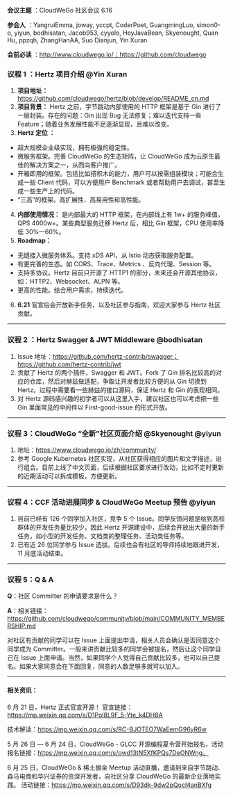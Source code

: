 **会议主题** ：CloudWeGo 社区会议 6.16

**参会人** ：YangruiEmma, joway, yccpt, CoderPoet, GuangmingLuo, simon0-o, yiyun, bodhisatan, Jacob953, cyyolo, HeyJavaBean, Skyenought, Quan Hu, ppzqh, ZhangHanAA, Suo Dianjun, Yin Xuran

**会前必读** ：http://www.cloudwego.io/；https://github.com/cloudwego

### 议程 1 ：Hertz 项目介绍 @Yin Xuran

1. **项目地址：** https://github.com/cloudwego/hertz/blob/develop/README_cn.md
2. **项目背景：** Hertz 之前，字节跳动内部使用的 HTTP 框架是基于 Gin 进行了一层封装。存在的问题：Gin 出现 Bug 无法修复；难以迭代支持一些 Feature；随着业务发展性能不足逐渐显现，且难以改变。
3. **Hertz 定位 ：**

* 超大规模企业级实现，拥有极强的稳定性。
* 微服务框架。完善 CloudWeGo 的生态矩阵，让 CloudWeGo 成为云原生最佳的解决方案之一，从而向客户推广。
* 开箱即用的框架。包括比如搭积木的能力，用户可以按需组装模块；可能会生成一些 Client 代码，可以方便用户 Benchmark 或者帮助用户去调试，甚至生成一些生产上的代码。
* “三高”的框架。高扩展性、高易用性和高性能。

4. **内部使用情况：** 是内部最大的 HTTP 框架，在内部线上有 1w+ 的服务峰值，QPS 4000w+。某些典型服务迁移 Hertz 后，相比 Gin 框架，CPU 使用率降低 30%—60%。
5. **Roadmap：**

* 无缝接入微服务体系。支持 xDS API，从 Istio 动态获取服务配置。
* 有更完善的生态。如 CORS、Trace、Metrics 、反向代理、Session 等。
* 支持多协议。Hertz 目前只开源了 HTTP1 的部分，未来还会开源其他协议，如：HTTP2、Websocket、ALPN 等。
* 更高的性能。结合用户需求，持续迭代。

6. **6.21** 官宣后会开放新手任务，以及社区参与指南，欢迎大家参与 Hertz 社区贡献。

---

### 议程 2 ：Hertz Swagger & JWT Middleware @bodhisatan

1. Issue 地址：https://github.com/hertz-contrib/swagger；https://github.com/hertz-contrib/jwt
2. 贡献了 Hertz 的两个插件，Swagger 和 JWT。Fork 了 Gin 排名比较高的对应的仓库，然后对赫兹做适配，争取让开发者比较方便的从 Gin 切换到 Hertz。过程中需要看一些赫兹的接口源码，保证 Hertz 和 Gin 的表现相同。
3. 对 Hertz 源码感兴趣的初学者可以从这里入手，建议社区也可以考虑把一些 Gin 里面常见的中间件以  First-good-issue 的形式开放。

---

### 议程 3：CloudWeGo “全新”社区页面介绍 @Skyenought @yiyun

1. 地址：https://www.cloudwego.io/zh/community/
2. 参考 Google Kubernetes 社区实现，从社区获得相应的图片和文字描述，进行组合。目前上线了中文页面，后续根据社区要求进行改动，比如不定时更新的近期活动可以拆成模板，方便更新。

---

### 议程 4：CCF 活动进展同步 & CloudWeGo Meetup 预告 @yiyun

1. 目前已经有 126 个同学加入社区，竞争 5 个 Issue。同学反馈问题是给到高校群体的开发任务量比较少，因此 Hertz 开源建设中，后续会开放出大量的新手任务，如小型的开发任务、文档类的整理任务、活动类任务等。
2. 已有近 26 位同学参与 Issue 选拔。后续也会有社区的导师持续地跟进开发，11 月底活动结束。

---

### 议程 5：Q & A

**Q**：社区 Committer 的申请要求是什么？

**A**：相关链接：https://github.com/cloudwego/community/blob/main/COMMUNITY_MEMBERSHIP.md

对社区有贡献的同学可以在 Issue 上面提出申请，相关人员会确认是否同意这个同学成为 Committer。一般来讲贡献比较多的同学会被提名，然后让这个同学自己在 Issue 上面申请。当然，如果同学个人觉得自己贡献比较多，也可以自己提名。如果大家同意会在下面回复，同意的人数足够多就可以加入。

---

#### 相关资讯：

6 月 21 日，Hertz 正式官宣开源！
官宣链接：https://mp.weixin.qq.com/s/D1Pol8L9F_5-Yte_k4DH8A

技术解读：https://mp.weixin.qq.com/s/RC-BJOTEO7WaEemG96yR6w

5 月 26 日 — 6 月 24 日，CloudWeGo - GLCC 开源编程夏令营开始报名，活动报名链接：https://mp.weixin.qq.com/s/owd13tN5XfKPQs7DeONWng。

6 月 25 日，CloudWeGo & 稀土掘金 Meetup 活动直播，邀请到来自字节跳动、森马电商和华兴证券的资深开发者，向社区分享 CloudWeGo 的最新企业落地实践。
活动链接：https://mp.weixin.qq.com/s/D93dk-9dw2pQocI4anBXfg

